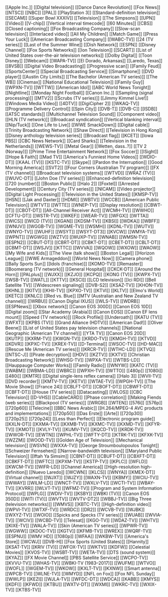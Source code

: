 [[Apple Inc.]]
[[Digital television]]
[[Dance Dance Revolution]]
[[Fox News]]
[[NTSC]]
[[NBC]]
[[PAL]]
[[PlayStation 3]]
[[Standard-definition television]]
[[SECAM]]
[[Super Bowl XXXIV]]
[[Television]]
[[The Simpsons]]
[[UPN]]
[[Video]]
[[V-chip]]
[[Vertical interval timecode]]
[[60 Minutes]]
[[CBS]]
[[Closed captioning]]
[[Fox Broadcasting Company]]
[[Slow-scan television]]
[[Interlaced video]]
[[All My Children]]
[[Match Game]]
[[Press Your Luck]]
[[American Broadcasting Company]]
[[WABC-TV]]
[[24 (TV series)]]
[[Last of the Summer Wine]]
[[Dish Network]]
[[ESPN]]
[[Disney Channel]]
[[Fox Sports Networks]]
[[Ion Television]]
[[SCART]]
[[List of United States over-the-air television networks]]
[[Dolby Digital]]
[[Toon Disney]]
[[Webcam]]
[[WAPA-TV]]
[[El Dorado, Arkansas]]
[[Laredo, Texas]]
[[8VSB]]
[[Digital Video Broadcasting]]
[[Progressive scan]]
[[Family Feud]]
[[SportsCenter]]
[[Special Broadcasting Service]]
[[Smartphone]]
[[DVD player]]
[[Austin City Limits]]
[[The Bachelor (American TV series)]]
[[The WB]]
[[Cinemax]]
[[National Educational Television]]
[[Family Guy]]
[[WPXN-TV]]
[[WTTW]]
[[American Idol]]
[[ABC World News Tonight]]
[[Nightline]]
[[Monday Night Football]]
[[Canon Inc.]]
[[Sampling (signal processing)]]
[[MTV2]]
[[Scrubs (TV series)]]
[[Jimmy Kimmel Live!]]
[[Windows Media Video]]
[[4DTV]]
[[DigiCipher 2]]
[[WKAQ-TV]]
[[Programme Delivery Control]]
[[Spin City]]
[[DVB-T]]
[[DVB-C]]
[[ISDB]]
[[ATSC standards]]
[[Multichannel Television Sound]]
[[Component video]]
[[HLN (TV network)]]
[[Broadcast syndication]]
[[Vertical blanking interval]]
[[Nip/Tuck]]
[[One Life to Live]]
[[WWE SmackDown]]
[[Digital cable]]
[[Trinity Broadcasting Network]]
[[Shaw Direct]]
[[Television in Hong Kong]]
[[Disney anthology television series]]
[[Broadcast flag]]
[[KCET]]
[[Iowa PBS]]
[[CBC News Network]]
[[Card Sharks]]
[[Television in the Netherlands]]
[[WEWS-TV]]
[[Metal Gear]]
[[Wetten, dass..?]]
[[TV 2 (Norway)]]
[[Prime Time Entertainment Network]]
[[Fox Soccer]]
[[ISight]]
[[Hope & Faith]]
[[Mad TV]]
[[America's Funniest Home Videos]]
[[WDIO-DT]]
[[KAAL (TV)]]
[[KSTC-TV]]
[[Skype]]
[[Pardon the Interruption]]
[[Good Morning America]]
[[SVT2]]
[[Four Corners (Australian TV program)]]
[[FX (TV channel)]]
[[Broadcast television systems]]
[[WTVD]]
[[WRAZ (TV)]]
[[WUVC-DT]]
[[John Doe (TV series)]]
[[Enhanced-definition television]]
[[720 (number)]]
[[Boston Public]]
[[Halo 2]]
[[Foxtel]]
[[Arrested Development]]
[[Century City (TV series)]]
[[NICAM]]
[[Video projector]]
[[Digital Light Processing]]
[[Television in the United States]]
[[KMSP-TV]]
[[HSN]]
[[Jak and Daxter]]
[[HDMI]]
[[WBTV]]
[[WCCB]]
[[American Public Television]]
[[WTVT]]
[[WTTE]]
[[WNEP-TV]]
[[Display resolution]]
[[CBWT-DT]]
[[CBOT-DT]]
[[All-Channel Receiver Act]]
[[WCMH-TV]]
[[WWHO]]
[[CFTU-DT]]
[[WSTR-TV]]
[[WKEF]]
[[WEAR-TV]]
[[WFGX]]
[[WTTA]]
[[WICS]]
[[WICD (TV)]]
[[KGAN]]
[[KDSM-TV]]
[[KBSI]]
[[WDKA]]
[[WBFF]]
[[WNUV]]
[[WGGB-TV]]
[[WGME-TV]]
[[WSMH]]
[[KDNL-TV]]
[[WUTV]]
[[WNYO-TV]]
[[WUHF]]
[[WSYT]]
[[WSYT-DT3]]
[[KVCW]]
[[WMYA-TV]]
[[WPNT]]
[[WGWG]]
[[WZTV]]
[[WUXP-TV]]
[[WNAB]]
[[WMSN-TV]]
[[ESPN2]]
[[CBUT-DT]]
[[CBRT-DT]]
[[CBKT-DT]]
[[CBET-DT]]
[[CBLT-DT]]
[[CBMT-DT]]
[[WSJV]]
[[KTTC]]
[[WVVA]]
[[WQOW]]
[[WXOW]]
[[WAOW]]
[[My Wife and Kids]]
[[The View (talk show)]]
[[Boston Legal]]
[[Horizon League]]
[[WWE Armageddon]]
[[World News Now]]
[[Camera phone]]
[[Bally Sports Sun]]
[[Idols (franchise)]]
[[KOMO-TV]]
[[Remaster]]
[[Boomerang (TV network)]]
[[General Hospital]]
[[CKCK-DT]]
[[Around the Horn]]
[[PALplus]]
[[WJXX]]
[[KZJO]]
[[KCPQ]]
[[KONG (TV)]]
[[KWPX-TV]]
[[WSB-TV]]
[[WATL]]
[[KTTV]]
[[KSCI]]
[[LCD television]]
[[Ici RDI]]
[[Bell Satellite TV]]
[[Widescreen signaling]]
[[DVB-S2]]
[[KSAZ-TV]]
[[KHON-TV]]
[[KHNL]]
[[KITV]]
[[KHII-TV]]
[[KPXO-TV]]
[[KTVI]]
[[KLTV]]
[[Elmo's World]]
[[KETC]]
[[KNLC]]
[[Red vs. Blue]]
[[MTV (Australian and New Zealand TV channel)]]
[[WRBU]]
[[Canon Digital IXUS]]
[[WLS-TV]]
[[WDRB]]
[[ESPNews]]
[[Xbox network]]
[[Canon EOS 300D]]
[[Canon EOS 10D]]
[[Digital zoom]]
[[Star Academy (Arabia)]]
[[Canon EOS]]
[[Canon EF lens mount]]
[[Speed (TV network)]]
[[Rock Profile]]
[[Underoath]]
[[KATU (TV)]]
[[WFXT]]
[[KPBS (TV)]]
[[Grand Alliance (HDTV)]]
[[American Dad!]]
[[Oliver Beene]]
[[List of United States pay television channels]]
[[National Geographic (American TV channel)]]
[[YTA TV]]
[[Canon EOS 20D]]
[[KUTP]]
[[KXRM-TV]]
[[KWGN-TV]]
[[KRDO-TV]]
[[KMGH-TV]]
[[KTVD]]
[[KDVR]]
[[KPXC-TV]]
[[KREX-TV]]
[[D-Terminal]]
[[WSOC-TV]]
[[HD-MAC]]
[[Rescue Me (American TV series)]]
[[KRCR-TV]]
[[WTHC-LD]]
[[KTVQ]]
[[NTSC-J]]
[[Pirate decryption]]
[[HDV]]
[[KZTV]]
[[KXTV]]
[[Christian Broadcasting Network]]
[[WHSG-TV]]
[[WPXA-TV]]
[[WTBS-LD]]
[[Hauppauge Computer Works]]
[[Family Radio]]
[[WNYW]]
[[KATC (TV)]]
[[WABM]]
[[WBMA-LD]]
[[WBRC]]
[[WPXH-TV]]
[[WTTO]]
[[480p]]
[[1080i]]
[[480i]]
[[KMTR]]
[[Digital single-lens reflex camera]]
[[Halo 3]]
[[WVII-TV]]
[[DVD recorder]]
[[KMTV-TV]]
[[KETV]]
[[WTAE-TV]]
[[WPGH-TV]]
[[The Movie Show]]
[[France 24]]
[[CBLFT-DT]]
[[CBOFT-DT]]
[[CBWFT-DT]]
[[CBFT-DT]]
[[House (TV series)]]
[[Datacasting]]
[[WLOS]]
[[CBC Television]]
[[D-VHS]]
[[CableCARD]]
[[Phase correlation]]
[[Making Fiends (web series)]]
[[Blackpool (TV series)]]
[[WRGB]]
[[WTEN]]
[[576i]]
[[576p]]
[[720p60]]
[[Telecine]]
[[BBC News Arabic]]
[[H.264/MPEG-4 AVC products and implementations]]
[[720p50]]
[[Das Erste]]
[[Arte]]
[[720p30]]
[[720p25]]
[[720p24]]
[[Less than Perfect]]
[[Electronic program guide]]
[[KXLN-DT]]
[[KXMA-TV]]
[[KXMB-TV]]
[[KXMC-TV]]
[[KXMD-TV]]
[[KFYR-TV]]
[[KMOT]]
[[KVLY-TV]]
[[KUMV-TV]]
[[KQCD-TV]]
[[KRDK-TV]]
[[WWOR-TV]]
[[EWTN]]
[[WPHL-TV]]
[[WFTY-DT]]
[[KTRK-TV]]
[[KFXK-TV]]
[[WZZM]]
[[WOOD-TV]]
[[Golden Age of Television]]
[[Mechanical television]]
[[WSVN]]
[[WXXA-TV]]
[[George Stroumboulopoulos Tonight]]
[[Schweizer Fernsehen]]
[[Narrow-bandwidth television]]
[[Maryland Public Television]]
[[Iftah Ya Simsim]]
[[CBNT-DT]]
[[CBUFT-DT]]
[[CBXFT-DT]]
[[CBKFT-DT]]
[[WFTC]]
[[KPXM-TV]]
[[KSTP-TV]]
[[KPLC]]
[[WFLD]]
[[KWCM-TV]]
[[WIFR-LD]]
[[Channel America]]
[[High-resolution high-definition]]
[[Nuevo Laredo]]
[[WCWN]]
[[KLCS]]
[[WNYA]]
[[KMEX-DT]]
[[Virtual channel]]
[[WJXT]]
[[WJZY]]
[[WAXN-TV]]
[[KBMY]]
[[WCIU-TV]]
[[WWAY]]
[[WILM-LD]]
[[WNCT-TV]]
[[WXLV-TV]]
[[WCTI-TV]]
[[WBAY-TV]]
[[KVRR]]
[[WLVT-TV]]
[[WFMZ-TV]]
[[Program and System Information Protocol]]
[[WPLG]]
[[WDIV-TV]]
[[KSBY]]
[[WBKI (TV)]]
[[Canon EOS 350D]]
[[WITI (TV)]]
[[WVTV]]
[[WVTV-DT2]]
[[WBBJ-TV]]
[[Big Three (television networks)]]
[[WMVS]]
[[KBTC-TV]]
[[High-definition video]]
[[WPVI-TV]]
[[WTXF-TV]]
[[WRDC]]
[[DR2]]
[[WCVB-TV]]
[[WJBK]]
[[WXYZ-TV]]
[[WOIO]]
[[Spicks and Specks (TV series)]]
[[WUAB]]
[[WVIA-TV]]
[[WCIV]]
[[WCBD-TV]]
[[Telesat]]
[[KGO-TV]]
[[WDAZ-TV]]
[[WHTV]]
[[KIXE-TV]]
[[WALA-TV]]
[[Skin (American TV series)]]
[[WPWR-TV]]
[[WGWW]]
[[KDOC-TV]]
[[KGTV]]
[[KFMB-TV]]
[[WREX]]
[[WQRF-TV]]
[[ESPNU]]
[[WMV HD]]
[[1080p]]
[[WFAA]]
[[WKBW-TV]]
[[America's Store]]
[[WCWJ]]
[[DVB-H]]
[[Fox Sports (United States)]]
[[Hannity]]
[[KSAT-TV]]
[[KRIV (TV)]]
[[WFOX-TV]]
[[WKTV]]
[[KDFW]]
[[Celestial Movies]]
[[KVOS-TV]]
[[WSBT-TV]]
[[WETA-TV]]
[[DTS (sound system)]]
[[KYAZ]]
[[FX Movie Channel]]
[[PBS Satellite Service]]
[[WCPO-TV]]
[[KVVU-TV]]
[[WHAS-TV]]
[[WBKI-TV (1983–2017)]]
[[WUFM]]
[[WTVO]]
[[WOFL]]
[[WGEM-TV]]
[[WKOW]]
[[KXLT-TV]]
[[KXNW]]
[[Smart antenna]]
[[WPCB-TV]]
[[WLNE-TV]]
[[WMYD]]
[[NFL on Fox]]
[[Fox NFL Sunday]]
[[WWLP]]
[[KEZI]]
[[WJLA-TV]]
[[WFDC-DT]]
[[WDCA]]
[[KABB]]
[[KMYS]]
[[KDFI]]
[[KFWD]]
[[KTBU]]
[[WXTV-DT]]
[[WXMI]]
[[WKRC-TV]]
[[WXIX-TV]]
[[KTBS-TV]]
